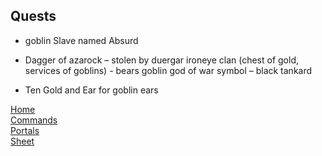 ## Quests

* goblin Slave named Absurd 

* Dagger of azarock – stolen by duergar ironeye clan (chest of gold, services of goblins) - bears goblin god of war symbol – black tankard

* Ten Gold and Ear for goblin ears














 <a href="file:///A:/Dev/DnDNotes/README.html/README.html">Home</a><br>
 <a href="file:///A:/Dev/DnDNotes/Farder/Commands.html/Commands.html">Commands</a><br>
 <a href="file:///A:/Dev/DnDNotes/Farder/Portals.html/Portals.html">Portals</a><br>
 <a href="https://ddb.ac/characters/23222664/1VPHf3">Sheet</a><br>